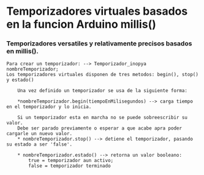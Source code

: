 # Temporizadores virtuales basados en la funcion Arduino millis()
  
  ### **Temporizadores versatiles y relativamente precisos basados en millis().**

  
    Para crear un temporizador: --> Temporizador_inopya nombreTemporizador;
    Los temporizadores virtuales disponen de tres metodos: begin(), stop() y estado()
      
		Una vez definido un temporizador se usa de la siguiente forma:
	  
		*nombreTemporizador.begin(tiempoEnMilisegundos) --> carga tiempo en el temporizador y lo inicia.
	  
		Si un temporizador esta en marcha no se puede sobreescribir su valor.
		Debe ser parado previamente o esperar a que acabe apra poder cargarle un nuevo valor.
		* nombreTemporizador.stop() --> detiene el temporizador, pasando su estado a ser 'false'.
	  
		* nombreTemporizador.estado() --> retorna un valor booleano: 
			true = temporizador aun activo; 
			false = temporizador terminado
